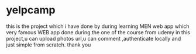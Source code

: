 # yelpcamp
this is the project which i have done by during learning MEN web app which very famous WEB app done during the one of the course from udemy
in this project,u can upload photos url,u can comment ,authenticate locally and just simple from scratch.
thank you
